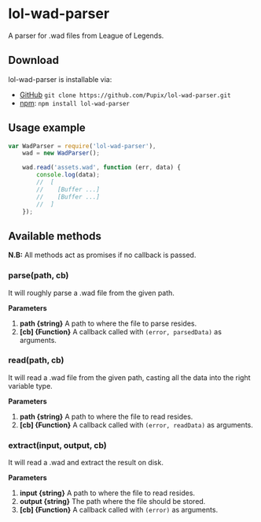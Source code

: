 # lol-wad-parser
A parser for .wad files from League of Legends.

## Download
lol-wad-parser is installable via:

- [GitHub](https://github.com/Pupix/lol-wad-parser) `git clone https://github.com/Pupix/lol-wad-parser.git`
- [npm](https://www.npmjs.com/): `npm install lol-wad-parser`

## Usage example

```js
var WadParser = require('lol-wad-parser'),
    wad = new WadParser();

    wad.read('assets.wad', function (err, data) {
        console.log(data);
        //  [
        //    [Buffer ...]
        //    [Buffer ...]
        //  ]
    });

```

## Available methods

**N.B:** All methods act as promises if no callback is passed.

### parse(path, cb)

It will roughly parse a .wad file from the given path.

**Parameters**

1. **path {string}** A path to where the file to parse resides.
2. **[cb] {Function}** A callback called with `(error, parsedData)` as arguments.

### read(path, cb)

It will read a .wad file from the given path, casting all the data into the right variable type.

**Parameters**

1. **path {string}** A path to where the file to read resides.
2. **[cb] {Function}** A callback called with `(error, readData)` as arguments.

### extract(input, output, cb)

It will read a .wad and extract the result on disk.

**Parameters**

1. **input {string}** A path to where the file to read resides.
2. **output {string}** The path where the file should be stored.
3. **[cb] {Function}** A callback called with `(error)` as arguments.
